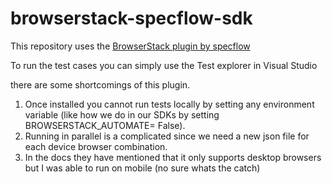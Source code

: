 # browserstack-specflow-sdk

This repository uses the [BrowserStack plugin by specflow](https://github.com/SpecFlowOSS/SpecFlow.Actions/tree/main/Plugins/Specflow.Actions.Browserstack)

To run the test cases you can simply use the Test explorer in Visual Studio

there are some shortcomings of this plugin.
1. Once installed you cannot run tests locally by setting any environment variable (like how we do in our SDKs by setting BROWSERSTACK_AUTOMATE= False).
2. Running in parallel is a complicated since we need a new json file for each device browser combination.
3. In the docs they have mentioned that it only supports desktop browsers but I was able to run on mobile (no sure whats the catch)
